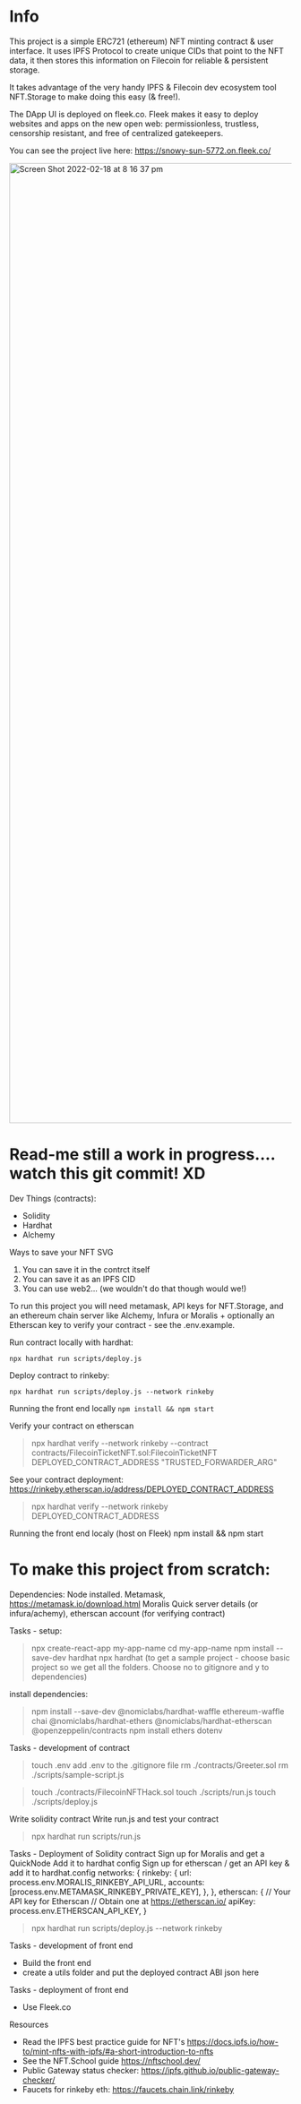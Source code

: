 # Info

This project is a simple ERC721 (ethereum) NFT minting contract & user interface.
It uses IPFS Protocol to create unique CIDs that point to the NFT data, it then stores this information on Filecoin for reliable & persistent storage.

It takes advantage of the very handy IPFS & Filecoin dev ecosystem tool NFT.Storage to make doing this easy (& free!).

The DApp UI is deployed on fleek.co. Fleek makes it easy to deploy websites and apps on the new open web: permissionless, trustless, censorship resistant, and free of centralized gatekeepers.

You can see the project live here: https://snowy-sun-5772.on.fleek.co/

<img width="1714" alt="Screen Shot 2022-02-18 at 8 16 37 pm" src="https://user-images.githubusercontent.com/12529822/154653665-db2c101d-32de-4da5-b072-ea461cfec84b.png">



# Read-me still a work in progress.... watch this git commit! XD

Dev Things (contracts):

- Solidity
- Hardhat
- Alchemy

Ways to save your NFT SVG

1. You can save it in the contrct itself
2. You can save it as an IPFS CID
3. You can use web2... (we wouldn't do that though would we!)

To run this project you will need metamask, API keys for NFT.Storage, and an ethereum chain server like Alchemy, Infura or Moralis + optionally an Etherscan key to verify your contract - see the .env.example.

Run contract locally with hardhat: 

```npx hardhat run scripts/deploy.js ```

Deploy contract to rinkeby:

```npx hardhat run scripts/deploy.js --network rinkeby```

Running the front end locally
```npm install && npm start```


Verify your contract on etherscan

> npx hardhat verify --network rinkeby --contract contracts/FilecoinTicketNFT.sol:FilecoinTicketNFT DEPLOYED_CONTRACT_ADDRESS "TRUSTED_FORWARDER_ARG"

See your contract deployment: https://rinkeby.etherscan.io/address/DEPLOYED_CONTRACT_ADDRESS

> npx hardhat verify --network rinkeby DEPLOYED_CONTRACT_ADDRESS

Running the front end localy (host on Fleek)
npm install && npm start


# To make this project from scratch:

Dependencies:
Node installed.
Metamask, https://metamask.io/download.html
Moralis Quick server details (or infura/achemy),
etherscan account (for verifying contract)

Tasks - setup:

> npx create-react-app my-app-name
> cd my-app-name
> npm install --save-dev hardhat
> npx hardhat (to get a sample project - choose basic project so we get all the folders. Choose no to gitignore and y to dependencies)

install dependencies:

> npm install --save-dev @nomiclabs/hardhat-waffle ethereum-waffle chai @nomiclabs/hardhat-ethers @nomiclabs/hardhat-etherscan @openzeppelin/contracts
> npm install ethers dotenv

Tasks - development of contract

> touch .env
> add .env to the .gitignore file
> rm ./contracts/Greeter.sol
> rm ./scripts/sample-script.js

> touch ./contracts/FilecoinNFTHack.sol
> touch ./scripts/run.js
> touch ./scripts/deploy.js

Write solidity contract
Write run.js and test your contract

> npx hardhat run scripts/run.js

Tasks - Deployment of Solidity contract
Sign up for Moralis and get a QuickNode
Add it to hardhat config
Sign up for etherscan / get an API key & add it to hardhat.config
networks: {
rinkeby: {
url: process.env.MORALIS_RINKEBY_API_URL,
accounts: [process.env.METAMASK_RINKEBY_PRIVATE_KEY],
},
},
etherscan: {
// Your API key for Etherscan
// Obtain one at https://etherscan.io/
apiKey: process.env.ETHERSCAN_API_KEY,
}

> npx hardhat run scripts/deploy.js --network rinkeby

Tasks - development of front end

- Build the front end
- create a utils folder and put the deployed contract ABI json here

Tasks - deployment of front end

- Use Fleek.co

Resources

- Read the IPFS best practice guide for NFT's https://docs.ipfs.io/how-to/mint-nfts-with-ipfs/#a-short-introduction-to-nfts
- See the NFT.School guide https://nftschool.dev/
- Public Gateway status checker: https://ipfs.github.io/public-gateway-checker/
- Faucets for rinkeby eth: https://faucets.chain.link/rinkeby 

